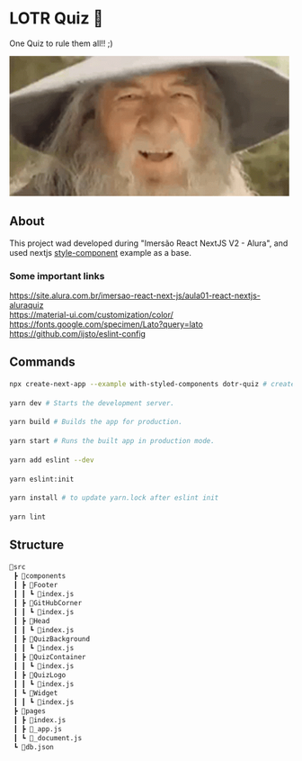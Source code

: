 # LOTR Quiz 🧙

One Quiz to rule them all!! ;)

![Gandalf Laughing](public/gandalf-laughing.gif)

## About

This project wad developed during "Imersão React NextJS V2 - Alura", and used nextjs [style-component](https://github.com/vercel/next.js/tree/canary/examples/with-styled-components) example as a base.

### Some important links

https://site.alura.com.br/imersao-react-next-js/aula01-react-nextjs-aluraquiz  
https://material-ui.com/customization/color/  
https://fonts.google.com/specimen/Lato?query=lato  
https://github.com/ijsto/eslint-config

## Commands

```sh
npx create-next-app --example with-styled-components dotr-quiz # create project

yarn dev # Starts the development server.

yarn build # Builds the app for production.

yarn start # Runs the built app in production mode.

yarn add eslint --dev

yarn eslint:init

yarn install # to update yarn.lock after eslint init

yarn lint
```

## Structure

```
🧙src
 ┣ 📂components
 ┃ ┣ 📂Footer
 ┃ ┃ ┗ 📜index.js
 ┃ ┣ 📂GitHubCorner
 ┃ ┃ ┗ 📜index.js
 ┃ ┣ 📂Head
 ┃ ┃ ┗ 📜index.js
 ┃ ┣ 📂QuizBackground
 ┃ ┃ ┗ 📜index.js
 ┃ ┣ 📂QuizContainer
 ┃ ┃ ┗ 📜index.js
 ┃ ┣ 📂QuizLogo
 ┃ ┃ ┗ 📜index.js
 ┃ ┗ 📂Widget
 ┃ ┃ ┗ 📜index.js
 ┣ 📂pages
 ┃ ┣ 📜index.js
 ┃ ┣ 📜_app.js
 ┃ ┗ 📜_document.js
 ┗ 📜db.json
```

